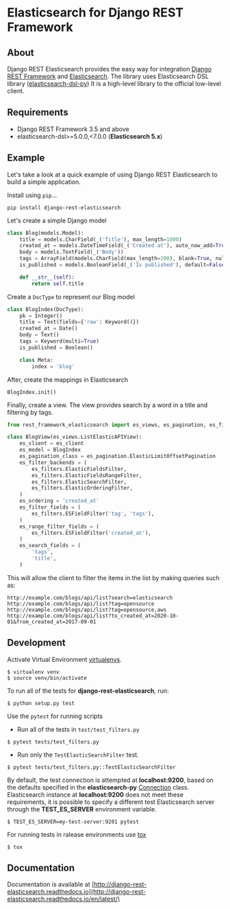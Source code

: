 # Elasticsearch for Django REST Framework

## About
Django REST Elasticsearch provides the easy way for integration [Django REST Framework](http://django-rest-framework.org/) and [Elasticsearch](https://github.com/elastic/elasticsearch).
The library uses Elasticsearch DSL library ([elasticsearch-dsl-py](https://github.com/elastic/elasticsearch-dsl-py)) It is a high-level library to the official low-level client.

## Requirements
- Django REST Framework 3.5 and above
- elasticsearch-dsl>=5.0.0,<7.0.0 (**Elasticsearch 5.x**)

## Example
Let's take a look at a quick example of using Django REST Elasticsearch to build a simple application.

Install using `pip`...

    pip install django-rest-elasticsearch

Let's create a simple Django model
```python
class Blog(models.Model):
    title = models.CharField(_('Title'), max_length=1000)
    created_at = models.DateTimeField(_('Created at'), auto_now_add=True)
    body = models.TextField(_('Body'))
    tags = ArrayField(models.CharField(max_length=200), blank=True, null=True)
    is_published = models.BooleanField(_('Is published'), default=False)

    def __str__(self):
        return self.title
```

Create a `DocType` to represent our Blog model
```python
class BlogIndex(DocType):
    pk = Integer()
    title = Text(fields={'raw': Keyword()})
    created_at = Date()
    body = Text()
    tags = Keyword(multi=True)
    is_published = Boolean()

    class Meta:
        index = 'blog'
```

After, create the mappings in Elasticsearch

    BlogIndex.init()

Finally, create a view. The view provides search by a word in a title and filtering by tags.
```python
from rest_framework_elasticsearch import es_views, es_pagination, es_filters

class BlogView(es_views.ListElasticAPIView):
    es_client = es_client
    es_model = BlogIndex
    es_pagination_class = es_pagination.ElasticLimitOffsetPagination
    es_filter_backends = (
        es_filters.ElasticFieldsFilter,
        es_filters.ElasticFieldsRangeFilter,
        es_filters.ElasticSearchFilter,
        es_filters.ElasticOrderingFilter,
    )
    es_ordering = 'created_at'
    es_filter_fields = (
        es_filters.ESFieldFilter('tag', 'tags'),
    )
    es_range_filter_fields = (
        es_filters.ESFieldFilter('created_at'),
    )
    es_search_fields = (
        'tags',
        'title',
    )
```

This will allow the client to filter the items in the list by making queries such as:
```
http://example.com/blogs/api/list?search=elasticsearch
http://example.com/blogs/api/list?tag=opensource
http://example.com/blogs/api/list?tag=opensource,aws
http://example.com/blogs/api/list?to_created_at=2020-10-01&from_created_at=2017-09-01
```


## Development
Activate Virtual Environment [virtualenvs](http://docs.python-guide.org/en/latest/dev/virtualenvs/).
```
$ virtualenv venv
$ source venv/bin/activate
```

To run all of the tests for **django-rest-elasticsearch**, run:
```
$ python setup.py test
```

Use the `pytest` for running scripts
- Run all of the tests in `test/test_filters.py`
```
$ pytest tests/test_filters.py
```

- Run only the `TestElasticSearchFilter` test.
```
$ pytest tests/test_filters.py::TestElasticSearchFilter
```

By default, the test connection is attempted at **localhost:9200**, based on
the defaults specified in the **elasticsearch-py** [Connection](https://github.com/elastic/elasticsearch-py/blob/master/elasticsearch/connection/base.py#L29)
class. Elasticsearch instance at **localhost:9200**
does not meet these requirements, it is possible to specify a different test
Elasticsearch server through the **TEST_ES_SERVER** environment variable.
```
$ TEST_ES_SERVER=my-test-server:9201 pytest
```

For running tests in ralease environments use [tox](https://tox.readthedocs.io/)
```
$ tox
```

## Documentation
Documentation is available at [http://django-rest-elasticsearch.readthedocs.io](http://django-rest-elasticsearch.readthedocs.io/en/latest/)

